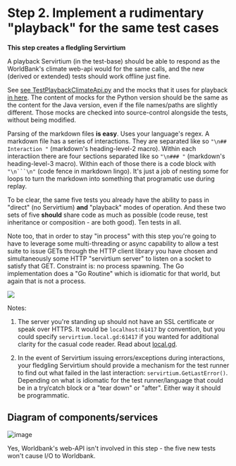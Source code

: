 # Step 2. Implement a rudimentary "playback" for the same test cases

**This step creates a fledgling Servirtium**

A playback Servirtium (in the test-base) should be able to respond as the WorldBank's climate web-api would for the same calls, and the new (derived or extended) tests should work offline just fine.

See [see TestPlaybackClimateApi.py](https://github.com/servirtium/demo-python-climate-tck/blob/master/src/test/TestPlaybackClimateApi.py) and the mocks that it uses for playback [in here](https://github.com/servirtium/demo-python-climate-tck/tree/master/src/mocks). The content of mocks for the Python version should be the same as the content for the Java version, even if the file names/paths are slightly different. Those mocks are checked into source-control alongside the tests, without being modified.

Parsing of the markdown files **is easy**. Uses your language's regex. A markdown file has a series of interactions. They are separated like so `"\n## Interaction "` (markdown's heading-level-2 macro). Within each interactiion there are four sections separated like so `"\n### "` (markdown's heading-level-3 macro). Within each of those there is a code block with `"\n```\n"` (code fence in markdown lingo). It's just a job of nesting some for loops to turn the markdown into something that programatic use during replay. 

To be clear, the same five tests you already have the ability to pass in "direct" (no Servirtium) **and** "playback" modes of operation. And these two sets of five **should** share code as much as possible (code reuse, test inheritance or composition - are both good). Ten tests in all.

Note too, that in order to stay "in process" with this step you're going to have to leverage 
some multi-threading or async capability to allow a test suite to issue GETs through the HTTP client library you have chosen and simultaneously some HTTP "servirtium server" to listen on a socket to satisfy that GET. Constraint is: no process spawning. The Go implementation does a "Go Routine" which is idiomatic for that world, but again that is not a process.

<img src="https://raw.github.com/servirtium/README/master/2.svg?sanitize=true">

Notes:
1. The server you're standing up should not have an SSL certificate or speak over HTTPS. It would be `localhost:61417` by convention, but you could specify `servirtium.local.gd:61417` if you wanted for additional clarity for the casual code reader. Read about [local.gd](http://local.gd).

2. In the event of Servirtium issuing errors/exceptions during interactions, your fledgling Servirtium should provide a mechanism for the test runner to find out what failed in the last interaction:  `servirtium.GetLastError()`. Depending on what is idiomatic for the test runner/language that could be in a try/catch block or a "tear down" or "after". Either way it should be programmatic. 



## Diagram of components/services

![image](https://user-images.githubusercontent.com/82182/91485984-8a8c8680-e8a3-11ea-9b9e-bdefd657452d.png)

Yes, Worldbank's web-API isn't involved in this step - the five new tests won't cause I/O to Worldbank.
